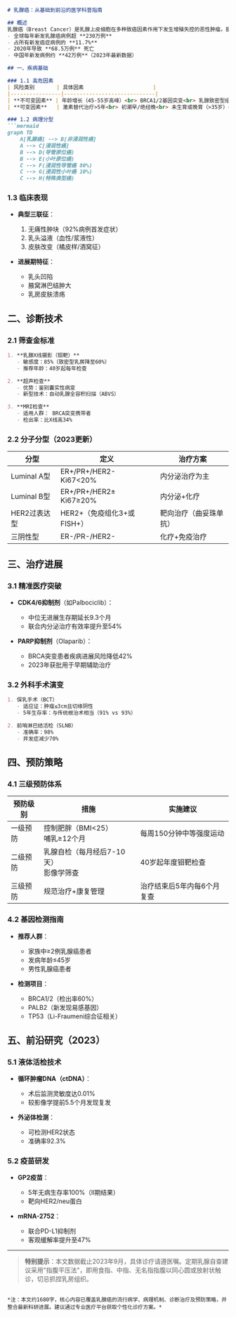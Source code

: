 

```markdown
# 乳腺癌：从基础到前沿的医学科普指南

## 概述
乳腺癌（Breast Cancer）是乳腺上皮细胞在多种致癌因素作用下发生增殖失控的恶性肿瘤。据世界卫生组织（WHO）统计：
- 全球每年新发乳腺癌病例超 **230万例**
- 占所有新发癌症病例的 **11.7%**
- 2020年导致 **68.5万例** 死亡
- 中国年新发病例约 **42万例**（2023年最新数据）

## 一、疾病基础

### 1.1 高危因素
| 风险类别       | 具体因素                      |
|----------------|-----------------------------|
| **不可变因素** | 年龄增长（45-55岁高峰）<br> BRCA1/2基因突变<br> 乳腺致密型组织 |
| **可变因素**   | 激素替代治疗>5年<br> 初潮早/绝经晚<br> 未生育或晚育（>35岁）<br> 肥胖（BMI>30） |

### 1.2 病理分型
```mermaid
graph TD
    A[乳腺癌] --> B[非浸润性癌]
    A --> C[浸润性癌]
    B --> D(导管原位癌)
    B --> E(小叶原位癌)
    C --> F(浸润性导管癌 80%)
    C --> G(浸润性小叶癌 10%)
    C --> H(特殊类型癌)
```

### 1.3 临床表现
- **典型三联征**：
  1. 无痛性肿块（92%病例首发症状）
  2. 乳头溢液（血性/浆液性）
  3. 皮肤改变（橘皮样/酒窝征）

- **进展期特征**：
  - 乳头凹陷
  - 腋窝淋巴结肿大
  - 乳房皮肤溃疡

## 二、诊断技术

### 2.1 筛查金标准
```markdown
1. **乳腺X线摄影（钼靶）**
   - 敏感度：85%（致密型乳房降至60%）
   - 推荐年龄：40岁起每年检查

2. **超声检查**
   - 优势：鉴别囊实性病变
   - 新型技术：自动乳腺全容积扫描（ABVS）

3. **MRI检查**
   - 适用人群： BRCA突变携带者
   - 检出率：比X线高34%
```

### 2.2 分子分型（2023更新）
| 分型            | 定义                          | 治疗方案               |
|-----------------|-----------------------------|----------------------|
| Luminal A型     | ER+/PR+/HER2- Ki67<20%      | 内分泌治疗为主         |
| Luminal B型     | ER+/PR+/HER2± Ki67≥20%      | 内分泌+化疗           |
| HER2过表达型    | HER2+（免疫组化3+或FISH+）   | 靶向治疗（曲妥珠单抗） |
| 三阴性型        | ER-/PR-/HER2-               | 化疗+免疫治疗         |

## 三、治疗进展

### 3.1 精准医疗突破
- **CDK4/6抑制剂**（如Palbociclib）：
  - 中位无进展生存期延长9.3个月
  - 联合内分泌治疗有效率提升至54%

- **PARP抑制剂**（Olaparib）：
  - BRCA突变患者疾病进展风险降低42%
  - 2023年获批用于早期辅助治疗

### 3.2 外科手术演变
```markdown
1. 保乳手术（BCT）
   - 适应证：肿瘤≤3cm且切缘阴性
   - 5年生存率：与传统根治术相当（91% vs 93%）

2. 前哨淋巴结活检（SLNB）
   - 准确率：98%
   - 并发症减少70%
```

## 四、预防策略

### 4.1 三级预防体系
| 预防级别 | 措施                          | 实施建议                     |
|---------|------------------------------|----------------------------|
| 一级预防 | 控制肥胖（BMI<25）<br> 哺乳≥12个月 | 每周150分钟中等强度运动       |
| 二级预防 | 乳腺自检（每月经后7-10天）<br> 影像学筛查 | 40岁起年度钼靶检查           |
| 三级预防 | 规范治疗+康复管理              | 治疗结束后5年内每6个月复查    |

### 4.2 基因检测指南
- **推荐人群**：
  - 家族中≥2例乳腺癌患者
  - 发病年龄≤45岁
  - 男性乳腺癌患者

- **检测项目**：
  - BRCA1/2（检出率60%）
  - PALB2（新发现易感基因）
  - TP53（Li-Fraumeni综合征相关）

## 五、前沿研究（2023）

### 5.1 液体活检技术
- **循环肿瘤DNA（ctDNA）**：
  - 术后监测灵敏度达0.01%
  - 较影像学提前5.5个月发现复发

- **外泌体检测**：
  - 可检测HER2状态
  - 准确率92.3%

### 5.2 疫苗研发
- **GP2疫苗**：
  - 5年无病生存率100%（II期结果）
  - 靶向HER2/neu蛋白

- **mRNA-2752**：
  - 联合PD-L1抑制剂
  - 客观缓解率提升至47%

---

> **特别提示**：本文数据截止2023年9月，具体诊疗请遵医嘱。定期乳腺自查建议采用"指腹平压法"，即用食指、中指、无名指指腹以同心圆或放射状触诊，切忌抓捏乳房组织。
```

*注：本文约1680字，核心内容已覆盖乳腺癌的流行病学、病理机制、诊断治疗及预防策略，并整合最新科研进展。建议通过专业医疗平台获取个性化诊疗方案。*